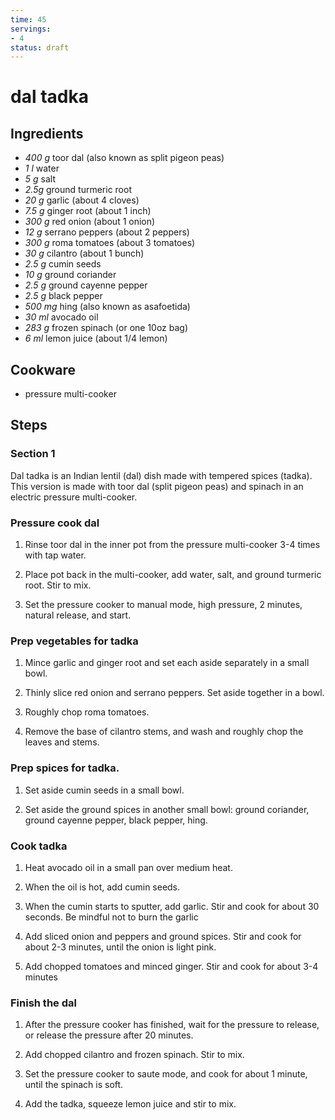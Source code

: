 ```yaml
---
time: 45
servings:
- 4
status: draft
---
```


# dal tadka

## Ingredients
- *400 g* toor dal (also known as split pigeon peas)
- *1 l* water
- *5 g* salt
- *2.5g* ground turmeric root
- *20 g* garlic (about 4 cloves)
- *7.5 g* ginger root (about 1 inch)
- *300 g* red onion (about 1 onion)
- *12 g* serrano peppers (about 2 peppers)
- *300 g* roma tomatoes (about 3 tomatoes)
- *30 g* cilantro (about 1 bunch)
- *2.5 g* cumin seeds
- *10 g* ground coriander
- *2.5 g* ground cayenne pepper
- *2.5 g* black pepper
- *500 mg* hing (also known as asafoetida)
- *30 ml* avocado oil
- *283 g* frozen spinach (or one 10oz bag)
- *6 ml* lemon juice (about 1/4 lemon)

## Cookware
- pressure multi-cooker

## Steps
### Section 1
Dal tadka is an Indian lentil (dal) dish made with tempered spices (tadka). This
version is made with toor dal (split pigeon peas) and spinach in an electric
pressure multi-cooker.

### Pressure cook dal
1. Rinse toor dal in the inner pot from the pressure multi-cooker 3-4 times with
tap water.

2. Place pot back in the multi-cooker, add water, salt, and ground turmeric
root. Stir to mix.

3. Set the pressure cooker to manual mode, high pressure, 2 minutes, natural
release, and start.

### Prep vegetables for tadka
1. Mince garlic and ginger root and set each aside separately in a small bowl.

2. Thinly slice red onion and serrano peppers. Set aside together in a bowl.

3. Roughly chop roma tomatoes.

4. Remove the base of cilantro stems, and wash and roughly chop the leaves and
stems.

### Prep spices for tadka.
1. Set aside cumin seeds in a small bowl.

2. Set aside the ground spices in another small bowl: ground coriander, ground
cayenne pepper, black pepper, hing.

### Cook tadka
1. Heat avocado oil in a small pan over medium heat.

2. When the oil is hot, add cumin seeds.

3. When the cumin starts to sputter, add garlic. Stir and cook for about 30
seconds. Be mindful not to burn the garlic

4. Add sliced onion and peppers and ground spices. Stir and cook for about 2-3
minutes, until the onion is light pink.

5. Add chopped tomatoes and minced ginger. Stir and cook for about 3-4 minutes

### Finish the dal
1. After the pressure cooker has finished, wait for the pressure to release, or
release the pressure after 20 minutes.

2. Add chopped cilantro and frozen spinach. Stir to mix.

3. Set the pressure cooker to saute mode, and cook for about 1 minute, until the
spinach is soft.

4. Add the tadka, squeeze lemon juice and stir to mix.

